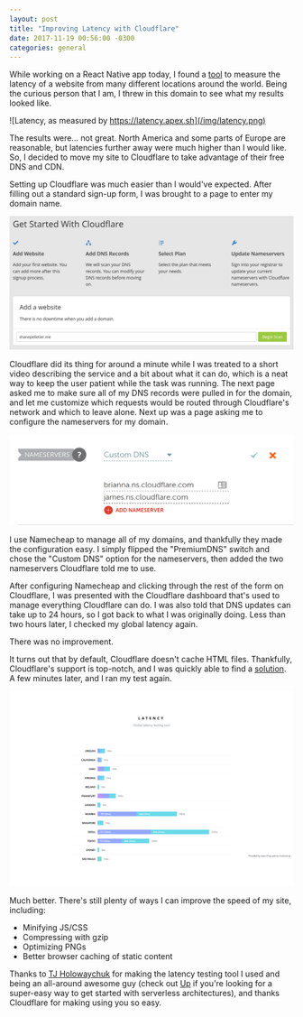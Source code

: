 ```yaml
---
layout: post
title: "Improving Latency with Cloudflare"
date: 2017-11-19 00:56:00 -0300
categories: general
---
```


While working on a React Native app today, I found a [tool](https://latency.apex.sh) to measure the latency of a website from many different locations around the world. Being the curious person that I am, I threw in this domain to see what my results looked like.

![Latency, as measured by https://latency.apex.sh](/img/latency.png)

The results were... not great. North America and some parts of Europe are reasonable, but latencies further away were much higher than I would like. So, I decided to move my site to Cloudflare to take advantage of their free DNS and CDN.

Setting up Cloudflare was much easier than I would've expected. After filling out a standard sign-up form, I was brought to a page to enter my domain name.

![Cloudflare -- page to enter domain name](/img/cloudflaregetstarted.png)

Cloudflare did its thing for around a minute while I was treated to a short video describing the service and a bit about what it can do, which is a neat way to keep the user patient while the task was running. The next page asked me to make sure all of my DNS records were pulled in for the domain, and let me customize which requests would be routed through Cloudflare's network and which to leave alone. Next up was a page asking me to configure the nameservers for my domain.

![Namecheap nameserver configuration](/img/namecheapconfig.png)

I use Namecheap to manage all of my domains, and thankfully they made the configuration easy. I simply flipped the "PremiumDNS" switch and chose the "Custom DNS" option for the nameservers, then added the two nameservers Cloudflare told me to use.

After configuring Namecheap and clicking through the rest of the form on Cloudflare, I was presented with the Cloudflare dashboard that's used to manage everything Cloudflare can do. I was also told that DNS updates can take up to 24 hours, so I got back to what I was originally doing. Less than two hours later, I checked my global latency again.

There was no improvement.

It turns out that by default, Cloudflare doesn't cache HTML files. Thankfully, Cloudflare's support is top-notch, and I was quickly able to find a [solution](https://support.cloudflare.com/hc/en-us/articles/115000150272-How-do-I-use-Cache-Everything-with-Cloudflare-). A few minutes later, and I ran my test again.

![Improved latency image](/img/newlatency.png)

Much better. There's still plenty of ways I can improve the speed of my site, including:

  * Minifying JS/CSS
  * Compressing with gzip
  * Optimizing PNGs
  * Better browser caching of static content

Thanks to [TJ Holowaychuk](https://twitter.com/tjholowaychuk) for making the latency testing tool I used and being an all-around awesome guy (check out [Up](https://github.com/apex/up) if you're looking for a super-easy way to get started with serverless architectures), and thanks Cloudflare for making using you so easy.
